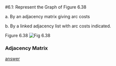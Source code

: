 #6.1: Represent the Graph of Figure 6.38

  a. By an adjacency matrix giving arc costs

  b. By a linked adjacency list with arc costs indicated.

Figure 6.38 ![Fig 6.38](http://orion.lcg.ufrj.br/Dr.Dobbs/books/book9/images/fig6_38.gif)



### Adjacency Matrix

[answer](https://www.evernote.com/shard/s298/sh/2d0d8197-7b98-4138-af76-be2361b0d861/bed8ca661dd44403097e03469040e767)


